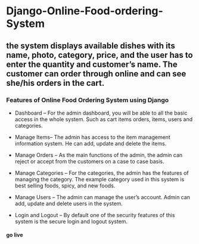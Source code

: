 # Django-Online-Food-ordering-System
## the system displays available dishes with its name, photo, category, price, and the user has to enter the quantity and customer’s name. The customer can order through online and can see she/his orders in the cart.

### Features of Online Food Ordering System using Django

* Dashboard – For the admin dashboard, you will be able to all the basic access in the whole system. Such as cart items orders, items, users and categories.

* Manage Items– The admin has access to the item management information system. He can add, update and delete the items.

* Manage Orders – As the main functions of the admin, the admin can reject or accept from the customers on a case to case basis.

* Manage Categories – For the categories, the admin has the features of managing the category. The example category used in this system is best selling foods, spicy, and new  foods.

* Manage Users – The admin can manage the user’s account. Admin can add, update and delete users in the system.

* Login and Logout – By default one of the security features of this system is the secure login and logout system.

#### go live
